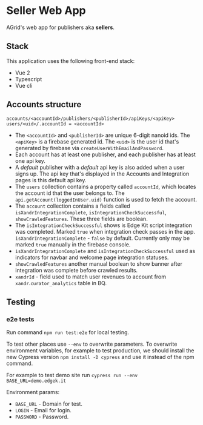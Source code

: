 # Seller Web App

AGrid's web app for publishers aka **sellers**.


## Stack

This application uses the following front-end stack:
- Vue 2
- Typescript
- Vue cli


## Accounts structure

`accounts/<accountId>/publishers/<publisherId>/apiKeys/<apiKey>`  
`users/<uid>/.accountId = <accountId>`

- The `<accountId>` and `<publisherId>` are unique 6-digit nanoid ids. The `<apiKey>` is a firebase
  generated id. The `<uid>` is the user id that's generated by firebase via
  `createUserWithEmailAndPassword`.
- Each account has at least one publisher, and each publisher has at least one api key.
- A _default_ publisher with a _default_ api key is also added when a user signs up. The api key
  that's displayed in the Accounts and Integration pages is this default api key.
- The `users` collection contains a property called `accountId`, which locates the account id that
  the user belongs to. The `api.getAccount(loggedInUser.uid)` function is used to fetch the account.
- The `account` collection contains a fields called `isXandrIntegrationComplete`, `isIntegrationCheckSuccessful`,
  `showCrawledFeatures`. These three fields are boolean. 
- The `isIntegrationCheckSuccessful` shows is Edge Kit script integration was completed. 
  Marked `true` when integration check passes in the app. `isXandrIntegrationComplete` - `false` by default. 
  Currently only may be marked `true` manually in the firebase console. 
- `isXandrIntegrationComplete` and `isIntegrationCheckSuccessful` used as indicators for navbar 
  and welcome page integration statuses. 
- `showCrawledFeatures` another manual boolean to show banner after integration was complete before 
  crawled results.  
- `xandrId` - field used to match user revenues to account from `xandr`.`curator_analytics` table in BQ.


## Testing

### e2e tests

Run command `npm run test:e2e` for local testing.

To test other places use `--env` to overwrite parameters. 
To overwrite environment variables, for example to test production, 
we should install the new Cypress version `npm install -D cypress` and use it instead of the npm command.

For example to test demo site run `cypress run --env BASE_URL=demo.edgek.it`

Environment params:
- `BASE_URL` - Domain for test. 
- `LOGIN` - Email for login. 
- `PASSWORD` - Password. 
